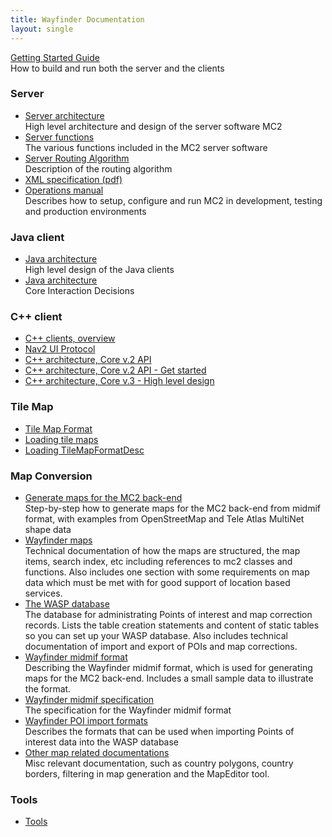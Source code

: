 ```yaml
---
title: Wayfinder Documentation
layout: single
---
```


[Getting Started Guide](getting_started)  
 How to build and run both the server and the clients

### Server 
 
* [Server architecture](server_architecture)  
 High level architecture and design of the server software MC2
* [Server functions](server_functions)  
 The various functions included in the MC2 server software
* [Server Routing Algorithm](server_routing_algorithm)  
 Description of the routing algorithm
* [XML specification (pdf)](/downloads/xml.pdf)
* [Operations manual](operations_manual)  
 Describes how to setup, configure and run MC2 in development, testing and production environments
 

### Java client

* [Java architecture](java_architecture)  
 High level design of the Java clients
* [Java architecture](java_architecture_interaction)  
 Core Interaction Decisions
 
 
### C++ client 

 *  [C++ clients, overview](cpp_clients_overview)
 *  [Nav2 UI Protocol](nav2_ui_protocol)
 *  [C++ architecture, Core v.2 API](core_v2_api)
 *  [C++ architecture, Core v.2 API - Get started](core_v2_api_get_started)
 *  [C++ architecture, Core v.3 - High level design](core_v3_design)


### Tile Map

 *  [Tile Map Format](tilemap_format)
 *  [Loading tile maps](loadingtilemaps)
 *  [Loading TileMapFormatDesc](tilemapformatdescload)

### Map Conversion

* [Generate maps for the MC2 back-end](generate_maps_for_the_mc2_back-end)  
 Step-by-step how to generate maps for the MC2 back-end from midmif format, with examples from OpenStreetMap and Tele Atlas MultiNet shape data
* [Wayfinder maps](wayfinder_maps)  
 Technical documentation of how the maps are structured, the map items, search index, etc including references to mc2 classes and functions. Also includes one section with some requirements on map data which must be met with for good support of location based services.
* [The WASP database](the_wasp_database)  
 The database for administrating Points of interest and map correction records. Lists the table creation statements and content of static tables so you can set up your WASP database. Also includes technical documentation of import and export of POIs and map corrections.
* [Wayfinder midmif format](wayfinder_midmif_format)  
 Describing the Wayfinder midmif format, which is used for generating maps for the MC2 back-end. Includes a small sample data to illustrate the format.
* [Wayfinder midmif specification](wayfinder_midmif_specification)  
 The specification for the Wayfinder midmif format
* [Wayfinder POI import formats](wayfinder_poi_import_formats)  
 Describes the formats that can be used when importing Points of interest data into the WASP database
* [Other map related documentations](other_map_related_documentations)  
 Misc relevant documentation, such as country polygons, country borders, filtering in map generation and the MapEditor tool.

### Tools
 
 *  [Tools](tools_technical)
